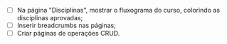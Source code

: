 - [ ] Na página "Disciplinas", mostrar o fluxograma do curso, colorindo as disciplinas aprovadas;
- [ ] Inserir breadcrumbs nas páginas;
- [ ] Criar páginas de operações CRUD.
